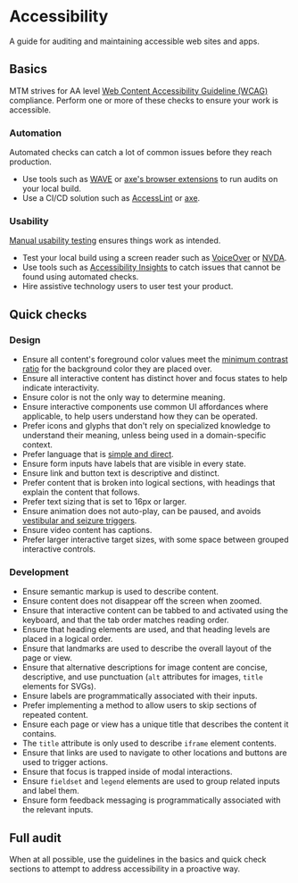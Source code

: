# Accessibility

A guide for auditing and maintaining accessible web sites and apps.

## Basics

MTM strives for AA level [Web Content Accessibility Guideline (WCAG)]
compliance. Perform one or more of these checks to ensure your work is
accessible.

### Automation

Automated checks can catch a lot of common issues before they reach production.

- Use tools such as [WAVE] or [axe's browser extensions] to run audits on your
  local build.
- Use a CI/CD solution such as [AccessLint] or [axe].

### Usability

[Manual usability testing] ensures things work as intended.

- Test your local build using a screen reader such as [VoiceOver] or [NVDA].
- Use tools such as [Accessibility Insights] to catch issues that cannot be
  found using automated checks.
- Hire assistive technology users to user test your product.

## Quick checks

### Design

- Ensure all content's foreground color values meet the [minimum contrast ratio]
  for the background color they are placed over.
- Ensure all interactive content has distinct hover and focus states to help
  indicate interactivity.
- Ensure color is not the only way to determine meaning.
- Ensure interactive components use common UI affordances where applicable, to
  help users understand how they can be operated.
- Prefer icons and glyphs that don't rely on specialized knowledge to understand
  their meaning, unless being used in a domain-specific context.
- Prefer language that is [simple and direct].
- Ensure form inputs have labels that are visible in every state.
- Ensure link and button text is descriptive and distinct.
- Prefer content that is broken into logical sections, with headings that
  explain the content that follows.
- Prefer text sizing that is set to 16px or larger.
- Ensure animation does not auto-play, can be paused, and avoids [vestibular and
  seizure triggers].
- Ensure video content has captions.
- Prefer larger interactive target sizes, with some space between grouped
  interactive controls.

### Development

- Ensure semantic markup is used to describe content.
- Ensure content does not disappear off the screen when zoomed.
- Ensure that interactive content can be tabbed to and activated using the
  keyboard, and that the tab order matches reading order.
- Ensure that heading elements are used, and that heading levels are placed in a
  logical order.
- Ensure that landmarks are used to describe the overall layout of the page or
  view.
- Ensure that alternative descriptions for image content are concise,
  descriptive, and use punctuation (`alt` attributes for images, `title`
  elements for SVGs).
- Ensure labels are programmatically associated with their inputs.
- Prefer implementing a method to allow users to skip sections of repeated
  content.
- Ensure each page or view has a unique title that describes the content it
  contains.
- The `title` attribute is only used to describe `iframe` element contents.
- Ensure that links are used to navigate to other locations and buttons are used
  to trigger actions.
- Ensure that focus is trapped inside of modal interactions.
- Ensure `fieldset` and `legend` elements are used to group related inputs and
  label them.
- Ensure form feedback messaging is programmatically associated with the
  relevant inputs.

## Full audit

When at all possible, use the guidelines in the basics and quick check sections
to attempt to address accessibility in a proactive way.

<!-- If a thorough analysis needs to be performed, use the following workflow to
perform a comprehensive accessibility audit that checks against most WCAG
criterion:

1. Create a copy of the [Accessibility Audit Template] spreadsheet in Google
   Drive.
1. Break apart the site or app to be audited into discrete user flow sections,
   ordered by importance.
1. Add yourself as the section lead on the audit template, document the relevant
   URL and date, and set a status.
1. For each user flow, identify each component that enables the user flow to
   function.
1. For each component, check against the test criteria for each row, and then
   assign it one of four ratings:
   - **N/A**: This test does not apply to this component.
   - **Pass**: This component meets this test's criteria.
   - **Moderate**: This component does not meet this test's criteria, but can be
     worked around.
   - **Critical**: This component does not meet this test's criteria, and cannot
     be worked around.
1. Once a component is completed, update its status.
1. Continue until all user flows have been audited.

Use the Notes sheet to leave per-cell comments when necessary, referencing them
with a link. The next steps for an audit are handled on a per-project basis. -->

<!-- [accessibility audit template]: -->

[accesslint]: https://github.com/marketplace/accesslint
[axe]: https://www.deque.com/axe/axe-for-web/integrations/
[axe's browser extensions]: https://www.deque.com/axe/axe-for-web/
[minimum contrast ratio]: https://webaim.org/resources/linkcontrastchecker/
[manual usability testing]: https://www.smashingmagazine.com/2018/09/importance-manual-accessibility-testing/
[nvda]: https://a11yproject.com/posts/getting-started-with-nvda/
[accessibility insights]: https://accessibilityinsights.io
[simple and direct]: https://datayze.com/readability-analyzer.php
[vestibular and seizure triggers]: https://alistapart.com/article/designing-safer-web-animation-for-motion-sensitivity/
[voiceover]: https://a11yproject.com/posts/getting-started-with-voiceover/
[wave]: https://wave.webaim.org/extension/
[web content accessibility guideline (wcag)]: https://www.w3.org/WAI/standards-guidelines/wcag/
